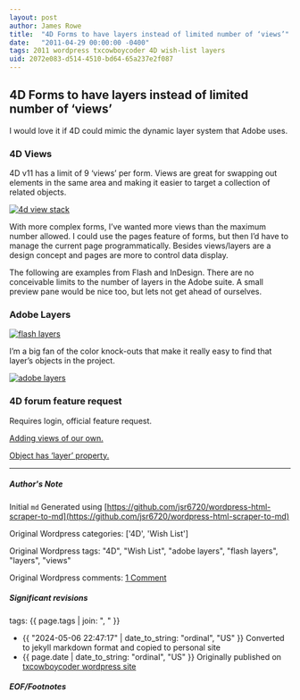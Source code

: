 ```yaml
---
layout: post
author: James Rowe
title:  "4D Forms to have layers instead of limited number of ‘views’"
date:   "2011-04-29 00:00:00 -0400"
tags: 2011 wordpress txcowboycoder 4D wish-list layers
uid: 2072e083-d514-4510-bd64-65a237e2f087
---
```



## 4D Forms to have layers instead of limited number of ‘views’


I would love it if 4D could mimic the dynamic layer system that Adobe uses.


### 4D Views


4D v11 has a limit of 9 ‘views’ per form. Views are great for swapping out elements in the same area and making it easier to target a collection of related objects.


[![4d view stack](https://txcowboycoder.files.wordpress.com/2011/04/views.png?w=500 "views")](http://txcowboycoder.files.wordpress.com/2011/04/views.png)


With more complex forms, I’ve wanted more views than the maximum number allowed. I could use the pages feature of forms, but then I’d have to manage the current page programmatically. Besides views/layers are a design concept and pages are more to control data display.


The following are examples from Flash and InDesign. There are no conceivable limits to the number of layers in the Adobe suite. A small preview pane would be nice too, but lets not get ahead of ourselves.


### Adobe Layers


[![flash layers](https://txcowboycoder.files.wordpress.com/2011/04/flash_layers.png?w=500 "flash_layers")](http://txcowboycoder.files.wordpress.com/2011/04/flash_layers.png)


I’m a big fan of the color knock-outs that make it really easy to find that layer’s objects in the project.


[![adobe layers](https://txcowboycoder.files.wordpress.com/2011/04/adobe_layers.png?w=500 "adobe_layers")](http://txcowboycoder.files.wordpress.com/2011/04/adobe_layers.png)


### 4D forum feature request


Requires login, official feature request.  

[Adding views of our own.](http://forums.4d.fr/Post/EN/2637386/1/3153697#3153697)  

[Object has ‘layer’ property.](http://forums.4d.fr/Post/EN/2428886/1/3153714#3153714)




---

##### Author's Note

Initial `md` Generated using [https://github.com/jsr6720/wordpress-html-scraper-to-md](https://github.com/jsr6720/wordpress-html-scraper-to-md)

Original Wordpress categories: ['4D', 'Wish List']

Original Wordpress tags: "4D", "Wish List", "adobe layers", "flash layers", "layers", "views"

Original Wordpress comments: <a href="https://txcowboycoder.wordpress.com/2011/04/29/4d-forms-to-have-layers-instead-of-limited-number-of-views/#comments">1 Comment</a>

##### Significant revisions

tags: {{ page.tags | join: ", " }} <!-- todo move this somewhere -->

- {{ "2024-05-06 22:47:17" | date_to_string: "ordinal", "US" }} Converted to jekyll markdown format and copied to personal site
- {{ page.date | date_to_string: "ordinal", "US" }} Originally published on [txcowboycoder wordpress site](https://txcowboycoder.wordpress.com/2011/04/29/4d-forms-to-have-layers-instead-of-limited-number-of-views/)

##### EOF/Footnotes

